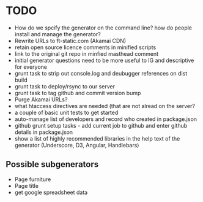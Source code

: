 # TODO

* How do we spcify the generator on the command line? how do people install and manage the generator?
* Rewrite URLs to ft-static.com (Akamai CDN)
* retain open source licence comments in minified scripts
* link to the original git repo in minfied masthead comment
* initial generator questions need to be more useful to IG and descriptive for everyone
* grunt task to strip out console.log and deubugger references on dist build
* grunt task to deploy/rsync to our server
* grunt task to tag github and commit version bump
* Purge Akamai URLs?
* what htaccess directives are needed (that are not alread on the server?
* a couple of basic unit tests to get started
* auto-manage list of developers and record who created in package.json
* github grunt setup tasks - add current job to github and enter github details in package.json
* show a list of highly recommended libraries in the help text of the generator (Underscore, D3, Angular, Handlebars)

## Possible subgenerators

* Page furniture
* Page title
* get google spreadsheet data